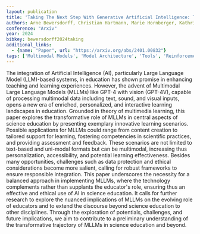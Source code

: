 ```yaml
---
layout: publication
title: 'Taking The Next Step With Generative Artificial Intelligence: The Transformative Role Of Multimodal Large Language Models In Science Education'
authors: Arne Bewersdorff, Christian Hartmann, Marie Hornberger, Kathrin Seßler, Maria Bannert, Enkelejda Kasneci, Gjergji Kasneci, Xiaoming Zhai, Claudia Nerdel
conference: "Arxiv"
year: 2024
bibkey: bewersdorff2024taking
additional_links:
  - {name: "Paper", url: "https://arxiv.org/abs/2401.00832"}
tags: ['Multimodal Models', 'Model Architecture', 'Tools', 'Reinforcement Learning', 'GPT', 'Fine-Tuning', 'Applications']
---
```

The integration of Artificial Intelligence (AI), particularly Large Language
Model (LLM)-based systems, in education has shown promise in enhancing teaching
and learning experiences. However, the advent of Multimodal Large Language
Models (MLLMs) like GPT-4 with vision (GPT-4V), capable of processing
multimodal data including text, sound, and visual inputs, opens a new era of
enriched, personalized, and interactive learning landscapes in education.
Grounded in theory of multimedia learning, this paper explores the
transformative role of MLLMs in central aspects of science education by
presenting exemplary innovative learning scenarios. Possible applications for
MLLMs could range from content creation to tailored support for learning,
fostering competencies in scientific practices, and providing assessment and
feedback. These scenarios are not limited to text-based and uni-modal formats
but can be multimodal, increasing thus personalization, accessibility, and
potential learning effectiveness. Besides many opportunities, challenges such
as data protection and ethical considerations become more salient, calling for
robust frameworks to ensure responsible integration. This paper underscores the
necessity for a balanced approach in implementing MLLMs, where the technology
complements rather than supplants the educator's role, ensuring thus an
effective and ethical use of AI in science education. It calls for further
research to explore the nuanced implications of MLLMs on the evolving role of
educators and to extend the discourse beyond science education to other
disciplines. Through the exploration of potentials, challenges, and future
implications, we aim to contribute to a preliminary understanding of the
transformative trajectory of MLLMs in science education and beyond.
